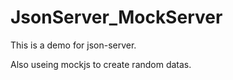# JsonServer_MockServer

This is a demo for json-server.

Also useing mockjs to create random datas.
